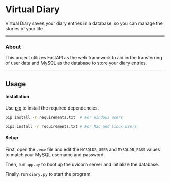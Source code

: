 # Virtual Diary

Virtual Diary saves your diary entries in a database, so you can manage the stories of your life.

---

### About
This project utilizes FastAPI as the web framework to aid in the transferring of  user data and MySQL as the database to store your diary entries.

---

## Usage

#### Installation
Use [pip](https://pip.pypa.io/en/stable/) to install the required dependencies.

```bash
pip install -r requirements.txt  # For Windows users

pip3 install -r requirements.txt # For Mac and Linux users
```

#### Setup
First, open the `.env` file and edit the `MYSQLDB_USER` and `MYSQLDB_PASS` values to match your MySQL username and password.

Then, run `app.py` to boot up the uvicorn server and initialize the database.

Finally, run `diary.py` to start the program.